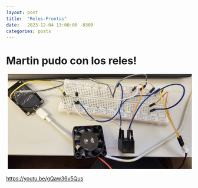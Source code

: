 ```yaml
---
layout: post
title:  "Reles-Prontos"
date:   2023-12-04 13:00:00 -0300
categories: posts
---
```


# Martin pudo con los reles!

![Rele](https://github.com/SisCom-PI2-2023-2/proyecto-plant-o-matic/blob/main/docs/assets/Rele.jpg)

https://youtu.be/gQaw36v5Qus





